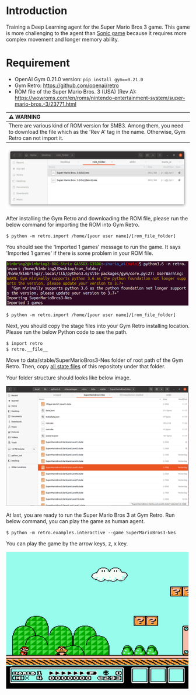 # Introduction
Training a Deep Learning agent for the Super Mario Bros 3 game. This game is more challenging to the agent than [Sonic game](https://github.com/kimbring2/SonicTheHedgehog2-Tensorflow2) because it requires more complex movement and longer memory ability.

# Requirement
- OpenAI Gym 0.21.0 version: ```pip install gym==0.21.0```
- Gym Retro: https://github.com/openai/retro
- ROM file of the Super Mario Bros. 3 (USA) (Rev A): https://wowroms.com/en/roms/nintendo-entertainment-system/super-mario-bros.-3/23771.html

| :warning: WARNING          |
|:---------------------------|
| There are various kind of ROM version for SMB3. Among them, you need to download the file which as the 'Rev A' tag in the name. Otherwise, Gym Retro can not import it. |

<img src="images/smb3_version.png" width="500">

After installing the Gym Retro and downloading the ROM file, please run the below command for importing the ROM into Gym Retro.

```
$ python -m retro.import /home/[your user name]/[rom_file_folder]
```

You should see the 'Imported 1 games' message to run the game. It says 'Imported 1 games' if there is some problem in your ROM file. 

<img src="images/retro_rom_import.png" width="500">


```
$ python -m retro.import /home/[your user name]/[rom_file_folder]
```

Next, you should copy the stage files into your Gym Retro installing location. Please run the below Python code to see the path.

```
$ import retro
$ retro.__file__
```

Move to data/stable/SuperMarioBros3-Nes folder of root path of the Gym Retro. Then, copy [all state files](https://github.com/kimbring2/mario_ai/tree/main/states) of this repositoty under that folder.

Your folder structure should looks like below image.

<img src="images/retro_folder_structure.png" width="500">

At last, you are ready to run the Super Mario Bros 3 at Gym Retro. Run below command, you can play the game as human agent.

```
$ python -m retro.examples.interactive --game SuperMarioBros3-Nes
```

You can play the game by the arrow keys, z, x key. 

<img src="images/smb3_state_1.gif" width="500">
